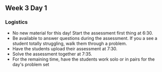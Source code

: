 ## Week 3 Day 1

### Logistics

- No new material for this day! Start the assessment first thing at 6:30.
- Be available to answer questions during the assessment. If you a see a student totally
struggling, walk them through a problem.
- Have the students upload their assessment at 7:30.
- Solve the assessment together at 7:35.
- For the remaining time, have the students work solo or in pairs for the day's problem set

